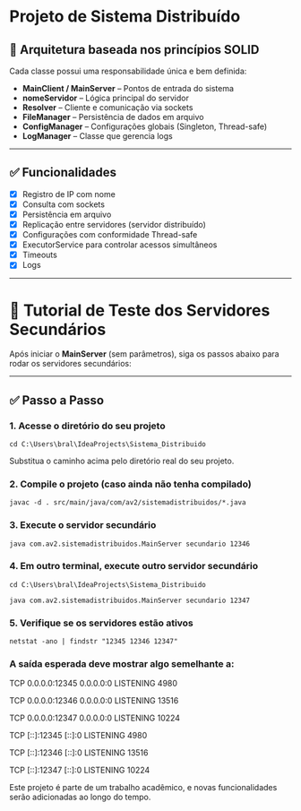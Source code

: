 # Projeto de Sistema Distribuído

## 📌 Arquitetura baseada nos princípios SOLID

Cada classe possui uma responsabilidade única e bem definida:

- **MainClient / MainServer** – Pontos de entrada do sistema
- **nomeServidor** – Lógica principal do servidor
- **Resolver** – Cliente e comunicação via sockets
- **FileManager** – Persistência de dados em arquivo
- **ConfigManager** – Configurações globais (Singleton, Thread-safe)
- **LogManager** – Classe que gerencia logs

---

## ✅ Funcionalidades

- [x] Registro de IP com nome  
- [x] Consulta com sockets  
- [x] Persistência em arquivo  
- [x] Replicação entre servidores (servidor distribuído)  
- [x] Configurações com conformidade Thread-safe  
- [x] ExecutorService para controlar acessos simultâneos  
- [x] Timeouts  
- [x] Logs

---
# 🧪 Tutorial de Teste dos Servidores Secundários

Após iniciar o **MainServer** (sem parâmetros), siga os passos abaixo para rodar os servidores secundários:

---

## ✅ Passo a Passo

### 1. Acesse o diretório do seu projeto

```cd C:\Users\bral\IdeaProjects\Sistema_Distribuido```

Substitua o caminho acima pelo diretório real do seu projeto.

### 2. Compile o projeto (caso ainda não tenha compilado)

```javac -d . src/main/java/com/av2/sistemadistribuidos/*.java```


### 3. Execute o servidor secundário
 ```java com.av2.sistemadistribuidos.MainServer secundario 12346```


### 4. Em outro terminal, execute outro servidor secundário

 ```cd C:\Users\bral\IdeaProjects\Sistema_Distribuido```

 ```java com.av2.sistemadistribuidos.MainServer secundario 12347```


### 5. Verifique se os servidores estão ativos

 ```netstat -ano | findstr "12345 12346 12347"```

### A saída esperada deve mostrar algo semelhante a:

   TCP 0.0.0.0:12345 0.0.0.0:0 LISTENING 4980

   TCP 0.0.0.0:12346 0.0.0.0:0 LISTENING 13516

   TCP 0.0.0.0:12347 0.0.0.0:0 LISTENING 10224

   TCP [::]:12345 [::]:0 LISTENING 4980

   TCP [::]:12346 [::]:0 LISTENING 13516

   TCP [::]:12347 [::]:0 LISTENING 10224


Este projeto é parte de um trabalho acadêmico, e novas funcionalidades serão adicionadas ao longo do tempo.

